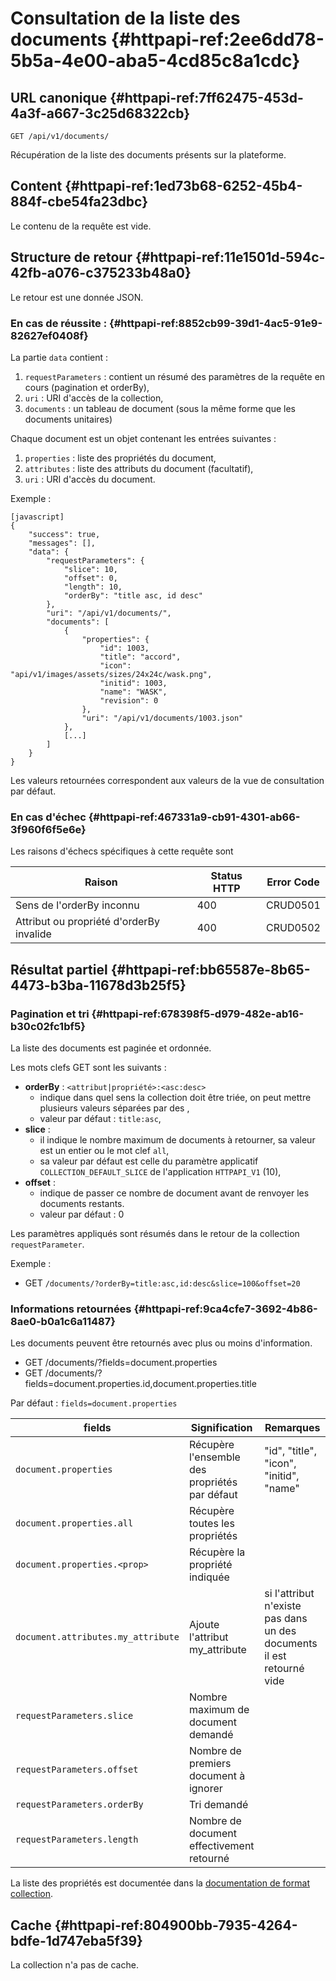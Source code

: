 # Consultation de la liste des documents {#httpapi-ref:2ee6dd78-5b5a-4e00-aba5-4cd85c8a1cdc}

## URL canonique {#httpapi-ref:7ff62475-453d-4a3f-a667-3c25d68322cb}

    GET /api/v1/documents/

Récupération de la liste des documents présents sur la plateforme.

## Content {#httpapi-ref:1ed73b68-6252-45b4-884f-cbe54fa23dbc}

Le contenu de la requête est vide.

## Structure de retour {#httpapi-ref:11e1501d-594c-42fb-a076-c375233b48a0}

Le retour est une donnée JSON.

### En cas de réussite : {#httpapi-ref:8852cb99-39d1-4ac5-91e9-82627ef0408f}

La partie `data` contient :

1.  `requestParameters` : contient un résumé des paramètres de la requête en cours (pagination et orderBy),
1.  `uri` : URI d'accès de la collection,
1.  `documents` : un tableau de document (sous la même forme que les documents unitaires)

Chaque document est un objet contenant les entrées suivantes :

1.  `properties` : liste des propriétés du document,
1.  `attributes` : liste des attributs du document (facultatif),
1.  `uri` : URI d'accès du document.

Exemple :

    [javascript]
    {
        "success": true,
        "messages": [],
        "data": {
            "requestParameters": {
                "slice": 10,
                "offset": 0,
                "length": 10,
                "orderBy": "title asc, id desc"
            },
            "uri": "/api/v1/documents/",
            "documents": [
                {
                    "properties": {
                        "id": 1003,
                        "title": "accord",
                        "icon": "api/v1/images/assets/sizes/24x24c/wask.png",
                        "initid": 1003,
                        "name": "WASK",
                        "revision": 0
                    },
                    "uri": "/api/v1/documents/1003.json"
                },
                [...]
            ]
        }
    }

<span class="flag inline nota-bene"></span> Les valeurs retournées 
correspondent aux valeurs de la vue de consultation
par défaut.

### En cas d'échec {#httpapi-ref:467331a9-cb91-4301-ab66-3f960f6f5e6e}

Les raisons d'échecs spécifiques à cette requête sont 

|                     Raison                     | Status HTTP | Error Code |
| ---------------------------------------------- | ----------- | ---------- |
| Sens de l'orderBy inconnu                      |         400 | CRUD0501   |
| Attribut ou propriété d'orderBy invalide       |         400 | CRUD0502   |

## Résultat partiel {#httpapi-ref:bb65587e-8b65-4473-b3ba-11678d3b25f5}

### Pagination et tri {#httpapi-ref:678398f5-d979-482e-ab16-b30c02fc1bf5}

La liste des documents est paginée et ordonnée.

Les mots clefs GET sont les suivants :

* **orderBy** : `<attribut|propriété>:<asc:desc>`
  * indique dans quel sens la collection doit être triée, on peut mettre plusieurs valeurs séparées par des ,
  * valeur par défaut : `title:asc`,
* **slice** : 
  * il indique le nombre maximum de documents à retourner, sa valeur est un entier ou le mot clef `all`,
  * sa valeur par défaut est celle du paramètre applicatif `COLLECTION_DEFAULT_SLICE` de l'application `HTTPAPI_V1` (10),
* **offset** :
  * indique de passer ce nombre de document avant de renvoyer les documents restants.
  * valeur par défaut : 0

<span class="flag inline nota-bene"></span> Les paramètres appliqués sont résumés 
dans le retour de la collection 
`requestParameter`.

Exemple : 

* GET `/documents/?orderBy=title:asc,id:desc&slice=100&offset=20`

### Informations retournées {#httpapi-ref:9ca4cfe7-3692-4b86-8ae0-b0a1c6a11487}

Les documents peuvent être retournés avec plus ou moins d'information.

* GET /documents/?fields=document.properties
* GET /documents/?fields=document.properties.id,document.properties.title

Par défaut : `fields=document.properties`

|               fields               |                 Signification                 |                               Remarques                               |
| ---------------------------------- | --------------------------------------------- | --------------------------------------------------------------------- |
| `document.properties`              | Récupère l'ensemble des propriétés par défaut | "id", "title", "icon", "initid", "name"                               |
| `document.properties.all`          | Récupère toutes les propriétés                |                                                                       |
| `document.properties.<prop>`       | Récupère la propriété indiquée                |                                                                       |
| `document.attributes.my_attribute` | Ajoute l'attribut my_attribute                | si l'attribut n'existe pas dans un des documents il est retourné vide |
| `requestParameters.slice`          | Nombre maximum de document demandé            |                                                                       |
| `requestParameters.offset`         | Nombre de premiers document à ignorer         |                                                                       |
| `requestParameters.orderBy`        | Tri demandé                                   |                                                                       |
| `requestParameters.length`         | Nombre de document effectivement retourné     |                                                                       |

La liste des propriétés est documentée dans la [documentation de format collection][properties].

## Cache {#httpapi-ref:804900bb-7935-4264-bdfe-1d747eba5f39}

La collection n'a pas de cache.

[properties]: http://docs.anakeen.com/dynacase/3.2/dynacase-doc-core-reference/website/book/core-ref:74ce9ce4-8e4e-42ee-a0df-415eb6897a81.html#core-ref:9ebcbfd6-d094-45ee-a993-9b221fb4d893